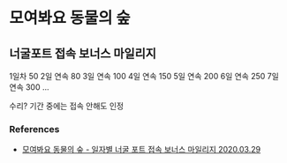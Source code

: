 # 모여봐요 동물의 숲



## 너굴포트 접속 보너스 마일리지
1일차 50
2일 연속 80
3일 연속 100
4일 연속 150
5일 연속 200
6일 연속 250
7일 연속 300
...

수리? 기간 중에는 접속 안해도 인정

### References
* [모여봐요 동물의 숲 - 일자별 너굴 포트 접속 보너스 마일리지 2020.03.29](https://switchworld.tistory.com/2003)
